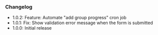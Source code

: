 ### Changelog
- 1.0.2: Feature: Automate "add group progress" cron job
- 1.0.1: Fix: Show validation error message when the form is submitted
- 1.0.0: Initial release
